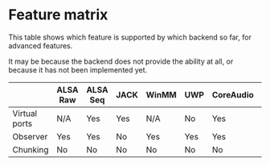 # Feature matrix

This table shows which feature is supported by which backend so far, for advanced features.

It may be because the backend does not provide the ability at all, or because it has not been implemented yet.


|               | ALSA Raw | ALSA Seq | JACK | WinMM | UWP | CoreAudio | Emscripten |
|---------------|----------|----------|------|-------|-----|-----------|------------|
| Virtual ports | N/A      | Yes      | Yes  | N/A   | No  | Yes       | N/A        |
| Observer      | Yes      | Yes      | No   | Yes   | Yes | Yes       | Yes        |
| Chunking      | No       | No       | No   | No    | No  | No        | No         |